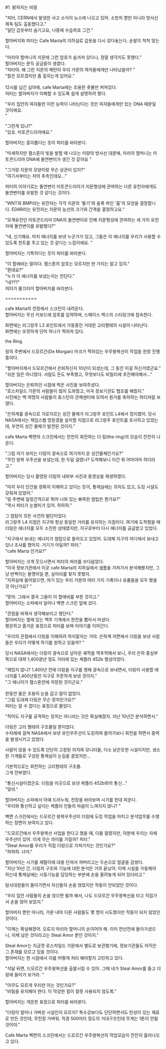 #1. 밝혀지는 비밀<br>

"피터, CERN에서 발생한 사고 소식이 뉴스에 나오고 있어. 소방차 뿐만 아니라 방사선 제독 팀도 출동했다고."<br>
"일단 갑옷부터 숨기고요, 나중에 수습하죠 그건."<br>

할아버지와 피터는 Cafe Marta의 지하실로 갑옷을 다시 갖다놓는다. 손발이 척척 맞는다.<br>

"마리아 할머니의 지문에 그런 암호가 숨겨져 있다니, 정말 생각지도 못했다."<br>
할아버지는 문득 궁금증이 생겼다.<br>
"피터야. 왜 그런 지문의 패턴이 우리 가문의 여자들에게만 나타났을까? "<br>
"잘은 모르겠지만 좀 짚히는게 있어요."<br>
<br>
12시를 넘긴 심야에, cafe Marta에는 조용한 촛불만 켜져있다.<br>
피터는 할아버지가 이해할 수 있도록 쉽게 설명하려 했다.<br>

"우리 집안의 여자들만 이런 능력이 나타난다는 것은 여자들에게만 있는 DNA 때문일 것이에요.<br>"

"그런게 있냐?"<br>
"있죠. 미토콘드리아에요."<br>

할아버지는 흥미롭다는 듯이 피터를 바라본다.<br>

"미세하지만 잼스톤이 빛을 발할 때 나오는 미량의 방사선 대문에, 마리아 할머니는 미토콘드리아 DNA에 돌연변이가 생긴 것 같아요 "<br>

"그거랑 지문의 모양이랑 무슨 상관이 있지?"<br>
"여기서부터는 저의 추측인데요..."<br>

피터의 이야기로는 돌연변이 미토콘드리아가 지문형성에 관여하는 다른 유전자에게도 돌연변이를 유발한 것 같다는 것이다.<br>

"WNT와 BMP라는 유잔자는 각각 지문의 '돌기'와 움푹 파인 '홈'의 모양을 결정합니다. EDAR라는 유전자는  지문의 능선의 크기와 간격을 결정하고요."<br>

"모계유전인 미토콘드리아 DNA의 돌연변이로 인해 지문형성에 관여하는 세 가지 유전자에 돌연변이를 유발했다?"<br>

"네, 신기해요. 마치 에너지를 보낸 누군가가 있고, 그들은 이 에너지를 우리가 사용할 수 있도록 힌트를 주고 있는 것 같다는 느낌이에요. "<br>

할아버지는 기특하다는 듯이 피터를 바라본다.<br>

"이 할애비는 말이다. 잼스톤의 암호는 모르지만 한 가지는 알고 있지."<br>
"뭔데요?"<br>
"누가 이 에너지를 보냈는지는 안단다."<br>
"네???"<br>
피터가 물끄러미 할아버지를 바라본다.<br>

===========<br>

cafe Marta의 천장에서 스크린이 내려온다. <br>
할아버지는 무선 키보드에 암호를 입력하며, 스페이스 엑스의 스타링크에 접속한다.<br>

화면에는 라그랑주 L3 포인트에서 가동중인 거대한 고리형태의 시설이 나타난다. <br>
화면에는 또렷하게 단어 하나가 찍혀져 있다. <br>

the Ring.<br>

링의 주변에서 드모르간(De Morgan) 마크가 찍혀있는 우주왕복선이 작업을 한창 진행 중이다.<br>

"할아버지께서 드모르간에서 은퇴하신지 10년이 되셨는데, 그 동안 이걸 하신거였군요."<br>
"쉬운 일은 아니었다. 사람도 돈도 부족했고, 무엇보다도 비밀리에 추진해야해서..."<br>

할아버지는 은퇴하던 시점에 찍은 사진을 보여주셨다. <br>
"로스차일드 가문의 사람들이 많이 도와줬고, 미국 정보기관도 협조를 해줬지."<br>
사진에는 백 여명의 사람들이 휴스턴의 관제센터에 모여서 뭔가를 축하하는 파티처럼 보였다. <br>

"은하계를 광속으로 가로지르는 성간 물체가 라그랑주 포인트 L4에서 정지했어. 당시 NASA에서는 제임스웹 망원경을 설치할 지점으로 라그랑주 포인트를 조사하고 있었는데, 우연히 성간 물체가 발견된 것이지." <br>

cafe Marta 벽면의 스크린에서는 천천히 회전하는 더 링(the ring)의 모습이 잔잔히 나온다. <br>

"그럼 저기 보이는 더링이 광속으로 여기까지 온 성간물체인가요?" <br>
"무인 왕복 우주선을 보냈는데, 한 두달 걸렸나? 도착해보니 이건 뭐 어마어마 하더라고."<br>

할아버지는 당시 촬영된 더링의 내외부 사진과 동영상을 재생하였다.<br>

"마치 우리 인간을 정확히 이해하고 있다는 듯이, 통제실에는 의자도 있고, 도킹 시설도 갖춰져 있었어."<br>
"링 주변에 일정간격으로 튀어 나와 있는 뾰족한 첨탑은 뭔가요?" <br>
"역시 피터가 눈썰미가 있어. 하하하." <br>

그 첨탑이 모든 사건의 발단이었다. <br>
라그랑주 L4 지점은 지구와 항상 동일한 거리를 유지하는 지점이다. 여기에 도착했을 때 더링은 에너지를 모두 소진한 상태였지만, 지구로부터 다시 에너지를 공급받고 있었다.<br>

"지구에서 보내는 에너지가 첨탑으로 들어오고 있었어. 도대체 지구의 어디에서 보내고 있나 조사를 했어지. 거기가 어딜까? 피터."<br>
"cafe Marta 인가요?"<br>

할아버지는 크게 웃으시면서 피터의 머리를 쓰다음었다. <br>
"미국 정보기관에서 이곳 cafe Marta의 지하실에서 샘플을 가져가서 분석해봤지만, 그냥 반짝이는 돌맹이일 뿐, 실마리를 찾지 못했지. <br>
"지하실에 들어왔으면, 여기 있는 우리 가문의 여러 가지 기록이나 유품들을 모두 봤을 것 아닌가요? "<br>

"맞아. 그래서 결국 그들이 이 할애비를 부른 것이고."<br>
할어버지는 소파에서 일어나 벽면 스크린 앞에 섰다.

"관점을 바꿔서 생각해보리고 했단다."<br>
할아버지는 옆에 있는 맥주 기계에서 한잔을 뽑아서 마셨다. <br>
평온하고 즐거운 표정으로 피터를 보며 이야기를 이어간다.<br>

"우리의 관점에서 더링을 이해하려 하지말자는 거야. 은하계 저편에서 더링을 보낸 사람들은 우리가 어떻게 하기를 원하고 있을까? "<br>

당시 NASA에서는 더링이 광속으로 날아온 궤적을 역추적해서 보니, 우리 은하 중심부 쪽으로 대략 1,400광년 정도 거리에 있는 케플러 452b 행성이었다. <br>

"재밌지 않니? 1,400년 전에 더링을 지구를 행해 광속으로 보내면서, 더링이 사용할 에너지를 1,400년동안 지구로 꾸준하게 보낸 것이지."<br>
"그 에너지가 잼스톤안에 저장된 것이군요."<br>
<br>
한동안 둘은 조용히 눈을 감고 말이 없었다.<br>
"그럼 도대체 더링은 무슨 장치인가요?"<br>
피터는 알 수 없다는 표정으로 물었다.<br>

"적어도 지구를 공격하는 장치는 아니라는 것은 확실해졌지. 지난 10년간 분석하면서."<br>

더링은 고리 형태의 구조물일 뿐이었다.<br>
수차례에 걸쳐 NASA에서 보낸 유인우주선이 도킹하여 들어가보니 회전을 하면서 중력을 발생시키고 있었다.<br>

사람이 앉을 수 있도록 단단히 고정된 의자와 모니터들, 다소 낡은듯한 시설이지만, 생소한 기계들로 구성된 통제실이 눈길을 끌었지만...<br>

기본적으로는 회전하는 고리형태의 구조물.<br>
그게 전부였다.<br>

"통신시설이겠군요. 더링을 이곳으로 보낸 케플러 452b와의 통신..."<br>
"맞아."<br>

할아버지는 소파에서 아예 드러누워, 천장을 바라보며 시가를 한대 피운다.<br>
"우리와 통신하고 싶다는 케플러 인들의 마음이 느껴지지 않니? "<br>

벽면 스크린에서는 드모르간 왕복우주선이 더링에 도킹 작업을 마치고 분석업무를 수행하는 장면이 보여지고 있다.<br>

"드모르간에서 우주왕복선 사업을 한다고 했을 때, 다들 말렸지만, 덕분에 우리는 자체 우주선이 있어. 이게 무슨 의미를 가질까? 피터."<br>
"Steal Amor를 우리가 직접 더링으로 가져가자는 것인가요?"<br>
"하하하. 녀석."<br>

할아버지는 시가를 재떨이에 대충 던져서 꺼버리고는 두손으로 얼굴을 감쌌다.<br>
"지난 10년 간, 더링의 구조와 기능에 대한 분석은 거의 끝났어. 이제 시설을 가동해야 하는데 통제실에는 시동기능을 담당하는 부분에 손을 올려놓게 되어 있더라고."<br>

탐사대원들이 돌아가면서 자신들의 손을 얹었지만 작동이 안되었던 것이다. <br>

"우리 집안 사람들의 손을 얹으면 될까 해서, 나도 드모르간 우주왕복선을 타고 직접가서 손을 얹어 보았지." <br>

할아버지 뿐만 아니라, 가문 내의 다른 사람들도 몇 명이 시도했지만 작동이 되지 않았던 것이다. <br>

"이제는 확실해졌어. 오로지 마리아 할머니의 손이어야 해. 이미 천년전에 돌아가셨으니, 이제 남은 것이라고는 Steal Amor 뿐인 것이지."<br>

Steal Amor는 지금껏 로스차일드 가문에서 별도로 보관했기에, 정보기관들도 아직은 그 존재를 모르고 있을 것이다. <br>
할아버지는 현 시점에서 이를 어떻게 처리 해야할지 고민하고 있다. <br>

"석달 뒤면, 드모르간 우주왕복선을 출발시킬 수 있어. 그때 네가 Steal Amor를 들고 더링에 들어가 보거라. "<br>

"아무도 모르게 우리만 아는 것인가요?"<br>
"비밀을 유지해야 한다. 이 막강한 힘이 잘못 사용되지 않도록."<br>

할아버지는 개운한 표정으로 피터를 바라본다. <br>

"더링이 얼마나 가벼운 시설인지 모르지? 특수강보다도 단단하면서도 탄성이 있는 재료로 만든 것인데, 무진장 가벼워. 직경 500미터 정도의 거대구조인데 무게는 1톤이 안될 것이야."<br>

Cafe Marta 벽면의 스크린에서는 드로르간 우주왕복선의 작업모습이 잔잔히 흘러나오고 있다. <br>